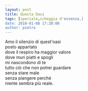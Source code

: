 ```yaml
---
layout: post
title: Questa Oasi
tags: [speciale,scheggia d'essenza,]
date: 2010-01-08 17:28:00
author: pietro
---
```

Amo il silenzio di quest'oasi<br/>posto appartato<br/>dove il respiro ha maggior valore<br/>dove muri piatti e spogli<br/>mi nascondono di te<br/>tutto ciò che non potrei guardare<br/>senza stare male<br/>senza piangere perché<br/>niente sembra più reale.
